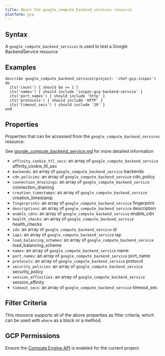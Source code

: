 ```yaml
---
title: About the google_compute_backend_services resource
platform: gcp
---
```


## Syntax
A `google_compute_backend_services` is used to test a Google BackendService resource

## Examples
```
describe google_compute_backend_services(project: 'chef-gcp-inspec') do
  its('count') { should be >= 1 }
  its('names') { should include 'inspec-gcp-backend-service' }
  its('port_names') { should include 'http' }
  its('protocols') { should include 'HTTP' }
  its('timeout_secs') { should include '10' }
end
```

## Properties
Properties that can be accessed from the `google_compute_backend_services` resource:

See [google_compute_backend_service.md](google_compute_backend_service.md) for more detailed information
  * `affinity_cookie_ttl_secs`: an array of `google_compute_backend_service` affinity_cookie_ttl_sec
  * `backends`: an array of `google_compute_backend_service` backends
  * `cdn_policies`: an array of `google_compute_backend_service` cdn_policy
  * `connection_drainings`: an array of `google_compute_backend_service` connection_draining
  * `creation_timestamps`: an array of `google_compute_backend_service` creation_timestamp
  * `fingerprints`: an array of `google_compute_backend_service` fingerprint
  * `descriptions`: an array of `google_compute_backend_service` description
  * `enable_cdns`: an array of `google_compute_backend_service` enable_cdn
  * `health_checks`: an array of `google_compute_backend_service` health_checks
  * `ids`: an array of `google_compute_backend_service` id
  * `iaps`: an array of `google_compute_backend_service` iap
  * `load_balancing_schemes`: an array of `google_compute_backend_service` load_balancing_scheme
  * `names`: an array of `google_compute_backend_service` name
  * `port_names`: an array of `google_compute_backend_service` port_name
  * `protocols`: an array of `google_compute_backend_service` protocol
  * `security_policies`: an array of `google_compute_backend_service` security_policy
  * `session_affinities`: an array of `google_compute_backend_service` session_affinity
  * `timeout_secs`: an array of `google_compute_backend_service` timeout_sec

## Filter Criteria
This resource supports all of the above properties as filter criteria, which can be used
with `where` as a block or a method.

## GCP Permissions

Ensure the [Compute Engine API](https://console.cloud.google.com/apis/library/compute.googleapis.com/) is enabled for the current project.
